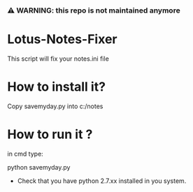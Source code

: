 ### :warning: WARNING: this repo is not maintained anymore

# Lotus-Notes-Fixer
This script will fix your notes.ini file

# How to install it?

Copy savemyday.py into c:/notes

# How to run it ?

in cmd type:

python savemyday.py

* Check that you have python 2.7.xx installed in you system.

